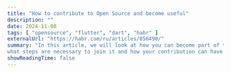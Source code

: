 ```yaml
---
title: "How to contribute to Open Source and become useful"
description: ""
date: 2024-11-08
tags: [ "opensource", "flutter", "dart", "habr" ]
externalUrl: "https://habr.com/ru/articles/856490/"
summary: "In this article, we will look at how you can become part of the Open Source community, 
what steps are necessary to join it and how your contribution can have a significant impact on the development of projects."
showReadingTime: false
---
```

